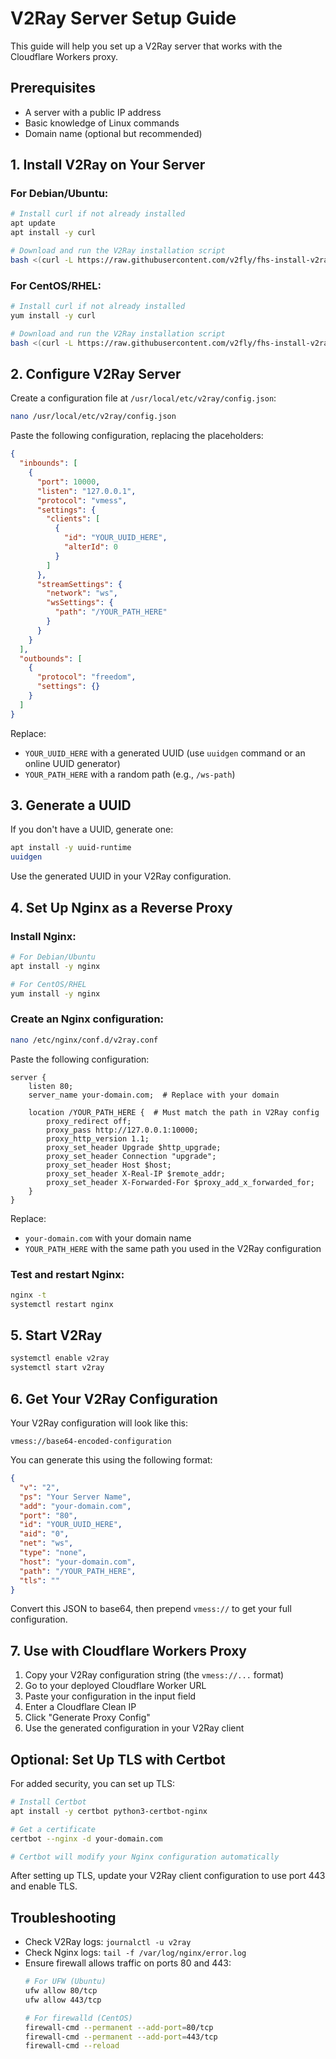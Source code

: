 # V2Ray Server Setup Guide

This guide will help you set up a V2Ray server that works with the Cloudflare Workers proxy.

## Prerequisites

- A server with a public IP address
- Basic knowledge of Linux commands
- Domain name (optional but recommended)

## 1. Install V2Ray on Your Server

### For Debian/Ubuntu:

```bash
# Install curl if not already installed
apt update
apt install -y curl

# Download and run the V2Ray installation script
bash <(curl -L https://raw.githubusercontent.com/v2fly/fhs-install-v2ray/master/install-release.sh)
```

### For CentOS/RHEL:

```bash
# Install curl if not already installed
yum install -y curl

# Download and run the V2Ray installation script
bash <(curl -L https://raw.githubusercontent.com/v2fly/fhs-install-v2ray/master/install-release.sh)
```

## 2. Configure V2Ray Server

Create a configuration file at `/usr/local/etc/v2ray/config.json`:

```bash
nano /usr/local/etc/v2ray/config.json
```

Paste the following configuration, replacing the placeholders:

```json
{
  "inbounds": [
    {
      "port": 10000,
      "listen": "127.0.0.1",
      "protocol": "vmess",
      "settings": {
        "clients": [
          {
            "id": "YOUR_UUID_HERE",
            "alterId": 0
          }
        ]
      },
      "streamSettings": {
        "network": "ws",
        "wsSettings": {
          "path": "/YOUR_PATH_HERE"
        }
      }
    }
  ],
  "outbounds": [
    {
      "protocol": "freedom",
      "settings": {}
    }
  ]
}
```

Replace:
- `YOUR_UUID_HERE` with a generated UUID (use `uuidgen` command or an online UUID generator)
- `YOUR_PATH_HERE` with a random path (e.g., `/ws-path`)

## 3. Generate a UUID

If you don't have a UUID, generate one:

```bash
apt install -y uuid-runtime
uuidgen
```

Use the generated UUID in your V2Ray configuration.

## 4. Set Up Nginx as a Reverse Proxy

### Install Nginx:

```bash
# For Debian/Ubuntu
apt install -y nginx

# For CentOS/RHEL
yum install -y nginx
```

### Create an Nginx configuration:

```bash
nano /etc/nginx/conf.d/v2ray.conf
```

Paste the following configuration:

```nginx
server {
    listen 80;
    server_name your-domain.com;  # Replace with your domain

    location /YOUR_PATH_HERE {  # Must match the path in V2Ray config
        proxy_redirect off;
        proxy_pass http://127.0.0.1:10000;
        proxy_http_version 1.1;
        proxy_set_header Upgrade $http_upgrade;
        proxy_set_header Connection "upgrade";
        proxy_set_header Host $host;
        proxy_set_header X-Real-IP $remote_addr;
        proxy_set_header X-Forwarded-For $proxy_add_x_forwarded_for;
    }
}
```

Replace:
- `your-domain.com` with your domain name
- `YOUR_PATH_HERE` with the same path you used in the V2Ray configuration

### Test and restart Nginx:

```bash
nginx -t
systemctl restart nginx
```

## 5. Start V2Ray

```bash
systemctl enable v2ray
systemctl start v2ray
```

## 6. Get Your V2Ray Configuration

Your V2Ray configuration will look like this:

```
vmess://base64-encoded-configuration
```

You can generate this using the following format:

```json
{
  "v": "2",
  "ps": "Your Server Name",
  "add": "your-domain.com",
  "port": "80",
  "id": "YOUR_UUID_HERE",
  "aid": "0",
  "net": "ws",
  "type": "none",
  "host": "your-domain.com",
  "path": "/YOUR_PATH_HERE",
  "tls": ""
}
```

Convert this JSON to base64, then prepend `vmess://` to get your full configuration.

## 7. Use with Cloudflare Workers Proxy

1. Copy your V2Ray configuration string (the `vmess://...` format)
2. Go to your deployed Cloudflare Worker URL
3. Paste your configuration in the input field
4. Enter a Cloudflare Clean IP
5. Click "Generate Proxy Config"
6. Use the generated configuration in your V2Ray client

## Optional: Set Up TLS with Certbot

For added security, you can set up TLS:

```bash
# Install Certbot
apt install -y certbot python3-certbot-nginx

# Get a certificate
certbot --nginx -d your-domain.com

# Certbot will modify your Nginx configuration automatically
```

After setting up TLS, update your V2Ray client configuration to use port 443 and enable TLS.

## Troubleshooting

- Check V2Ray logs: `journalctl -u v2ray`
- Check Nginx logs: `tail -f /var/log/nginx/error.log`
- Ensure firewall allows traffic on ports 80 and 443:
  ```bash
  # For UFW (Ubuntu)
  ufw allow 80/tcp
  ufw allow 443/tcp
  
  # For firewalld (CentOS)
  firewall-cmd --permanent --add-port=80/tcp
  firewall-cmd --permanent --add-port=443/tcp
  firewall-cmd --reload
  ```